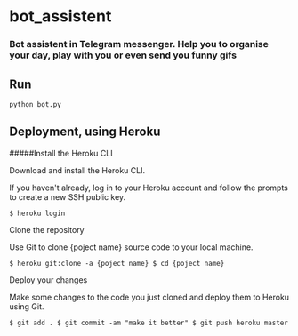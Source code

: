 # bot_assistent

### Bot assistent in Telegram messenger. Help you to organise your day, play with you or even send you funny gifs

## Run

``
python bot.py
``

## Deployment, using Heroku

#####Install the Heroku CLI

Download and install the Heroku CLI.

If you haven't already, log in to your Heroku account and follow the prompts to create a new SSH public key.

``
$ heroku login
``

Clone the repository

Use Git to clone {poject name} source code to your local machine.

``
$ heroku git:clone -a {poject name}
$ cd {poject name}
``

Deploy your changes

Make some changes to the code you just cloned and deploy them to Heroku using Git.

``
$ git add .
$ git commit -am "make it better"
$ git push heroku master
``